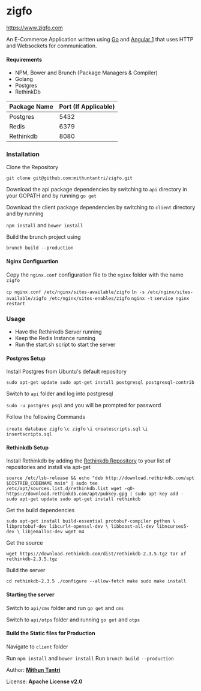 # zigfo
https://www.zigfo.com

An E-Commerce Application written using [Go](https://golang.org) and [Angular 1](https://angularjs.org) that uses HTTP and Websockets for communication.

#### Requirements

* NPM, Bower and Brunch (Package Managers & Compiler)
* Golang
* Postgres
* RethinkDb

|Package Name|Port (If Applicable)|
|------------|--------------------|
|Postgres    |5432                |
|Redis       |6379                |
|Rethinkdb   |8080                |

### Installation

Clone the Repository

`git clone git@github.com:mithuntantri/zigfo.git`

Download the api package dependencies by switching to `api` directory in your GOPATH and by running `go get`

Download the client package dependencies by switching to `client` directory and by running

`npm install` and `bower install`

Build the brunch project using

`brunch build --production`

#### Nginx Configuartion

Copy the `nginx.conf` configuration file to the `nginx` folder with the name `zigfo`

`cp nginx.conf /etc/nginx/sites-available/zigfo`
`ln -s /etc/nginx/sites-available/zigfo /etc/nginx/sites-enables/zigfo`
`nginx -t`
`service nginx restart`

### Usage

* Have the Rethinkdb Server running
* Keep the Redis Instance running
* Run the start.sh script to start the server

#### Postgres Setup

Install Postgres from Ubuntu's default repository

`sudo apt-get update
sudo apt-get install postgresql postgresql-contrib`

Switch to `api` folder and log into postgresql

`sudo -u postgres psql` and you will be prompted for password

Follow the following Commands

`create database zigfo`
`\c zigfo`
`\i createscripts.sql`
`\i insertscripts.sql`

#### Rethinkdb Setup

Install Rethinkdb by adding the [Rethinkdb Repository](http://download.rethinkdb.com/apt) to your list of repositories and install via apt-get

`source /etc/lsb-release && echo "deb http://download.rethinkdb.com/apt $DISTRIB_CODENAME main" | sudo tee /etc/apt/sources.list.d/rethinkdb.list
wget -qO- https://download.rethinkdb.com/apt/pubkey.gpg | sudo apt-key add -
sudo apt-get update
sudo apt-get install rethinkdb`

Get the build dependencies

`sudo apt-get install build-essential protobuf-compiler python \
                     libprotobuf-dev libcurl4-openssl-dev \
                     libboost-all-dev libncurses5-dev \
                     libjemalloc-dev wget m4`

Get the source

`wget https://download.rethinkdb.com/dist/rethinkdb-2.3.5.tgz
tar xf rethinkdb-2.3.5.tgz`

Build the server

`cd rethinkdb-2.3.5
./configure --allow-fetch
make
sudo make install`

#### Starting the server

Switch to `api/cms` folder and run `go get` and `cms`

Switch to `api/otps` folder and running `go get` and `otps`

#### Build the Static files for Production

Navigate to `client` folder

Run `npm install` and `bower install`
Run `brunch build --production`

Author: **[Mithun Tantri](http://mithuntantri.in)**

License: **Apache License v2.0**

